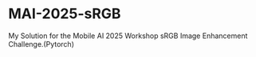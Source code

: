 # MAI-2025-sRGB
My Solution for the Mobile AI 2025 Workshop sRGB Image Enhancement Challenge.(Pytorch)
